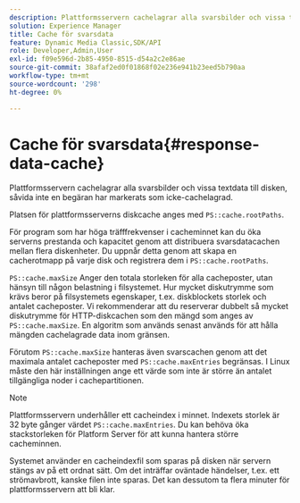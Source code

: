 ```yaml
---
description: Plattformsservern cachelagrar alla svarsbilder och vissa textdata till disken, såvida inte en begäran har markerats som icke-cachelagrad.
solution: Experience Manager
title: Cache för svarsdata
feature: Dynamic Media Classic,SDK/API
role: Developer,Admin,User
exl-id: f09e596d-2b85-4950-8515-d54a2c2e86ae
source-git-commit: 38afaf2ed0f01868f02e236e941b23eed5b790aa
workflow-type: tm+mt
source-wordcount: '298'
ht-degree: 0%

---
```


# Cache för svarsdata{#response-data-cache}

Plattformsservern cachelagrar alla svarsbilder och vissa textdata till disken, såvida inte en begäran har markerats som icke-cachelagrad.

Platsen för plattformsserverns diskcache anges med `PS::cache.rootPaths`.

För program som har höga träfffrekvenser i cacheminnet kan du öka serverns prestanda och kapacitet genom att distribuera svarsdatacachen mellan flera diskenheter. Du uppnår detta genom att skapa en cacherotmapp på varje disk och registrera dem i `PS::cache.rootPaths`.

`PS::cache.maxSize` Anger den totala storleken för alla cacheposter, utan hänsyn till någon belastning i filsystemet. Hur mycket diskutrymme som krävs beror på filsystemets egenskaper, t.ex. diskblockets storlek och antalet cacheposter. Vi rekommenderar att du reserverar dubbelt så mycket diskutrymme för HTTP-diskcachen som den mängd som anges av `PS::cache.maxSize`. En algoritm som används senast används för att hålla mängden cachelagrade data inom gränsen.

Förutom `PS::cache.maxSize` hanteras även svarscachen genom att det maximala antalet cacheposter med `PS::cache.maxEntries` begränsas. I Linux måste den här inställningen ange ett värde som inte är större än antalet tillgängliga noder i cachepartitionen.

>[!NOTE]
>
>Plattformsservern underhåller ett cacheindex i minnet. Indexets storlek är 32 byte gånger värdet `PS::cache.maxEntries`. Du kan behöva öka stackstorleken för Platform Server för att kunna hantera större cacheminnen.

Systemet använder en cacheindexfil som sparas på disken när servern stängs av på ett ordnat sätt. Om det inträffar oväntade händelser, t.ex. ett strömavbrott, kanske filen inte sparas. Det kan dessutom ta flera minuter för plattformsservern att bli klar.
